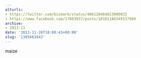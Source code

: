 ```yaml
---
alturls:
- https://twitter.com/bismark/status/406120484023980033
- https://www.facebook.com/17803937/posts/10101186549137989
archive:
- 2013-11
date: '2013-11-28T18:00:43+00:00'
slug: '1385661643'
---
```


maize

